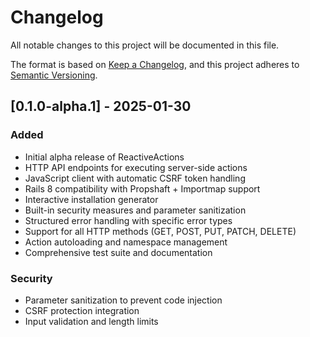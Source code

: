 # Changelog

All notable changes to this project will be documented in this file.

The format is based on [Keep a Changelog](https://keepachangelog.com/en/1.0.0/),
and this project adheres to [Semantic Versioning](https://semver.org/spec/v2.0.0.html).

## [0.1.0-alpha.1] - 2025-01-30

### Added
- Initial alpha release of ReactiveActions
- HTTP API endpoints for executing server-side actions
- JavaScript client with automatic CSRF token handling
- Rails 8 compatibility with Propshaft + Importmap support
- Interactive installation generator
- Built-in security measures and parameter sanitization
- Structured error handling with specific error types
- Support for all HTTP methods (GET, POST, PUT, PATCH, DELETE)
- Action autoloading and namespace management
- Comprehensive test suite and documentation

### Security
- Parameter sanitization to prevent code injection
- CSRF protection integration
- Input validation and length limits